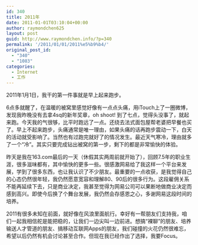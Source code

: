 ```yaml
---
id: 340
title: 2011年
date: 2011-01-01T03:10:04+00:00
author: raymondchen625
layout: post
guid: http://www.raymondchen.info/?p=340
permalink: '/2011/01/01/2011%e5%b9%b4/'
original_post_id:
  - "340"
  - "1083"
categories:
  - Internet
  - 工作
---
```

2011年1月1日，我干的第一件事就是早上起来跑步。

6点多就醒了，在温暖的被窝里感觉好像有一点点头痛，用iTouch上了一圈微博，发现我昨晚没有去拿4sq的新年奖章，oh shoot! 到了七点，觉得头没事了，就起来跑。今天我的气很够，比平时跑远了一点。还绕去法式面包屋帮老婆把早餐也买了。早上不起来跑步，头痛通常是唯一理由，如果头痛的话再跑步震动一下，白天的活动就受影响了。当然也有过跑完就好了的情况发生。最近天气寒冷，理由就多了一个“冷”。其实只要完成钻出被窝的第一步，剩下的都是非常愉快的体验。

昨天是我在163.com最后的一天（休假其实两周前就开始了），回顾7.5年的职业生涯，很多滋味都有，其中愉快的更多一些。很感激网易给了我这样一个平台来发展，学到了很多东西，也让我认识了不少朋友。最重要的一点收获，是我觉得自己的心态仍然很年轻，我仍然愿意宽容和理解80、90后的很多行为。这段雇佣关系不能再延续下去，只是商业决定，我甚至觉得为网易公司可以果断地做商业决定而感到高兴。即使今后换了个舞台发展，我仍然会存感恩之心，多谢网易这段时间的培养。

2011有很多未知在前面，就好像在风浪里面航行。幸好有一帮朋友们支持我，咱们一起我相信舵是能把稳的，让我们一边尖叫一边前进。想搞“裸聊”的朋友、培养输送人才管道的朋友、搞移动互联网Apps的朋友，我们碰撞的火花仍然很难忘，希望以后仍然有机会讨论甚至合作。但现在我已经作出了选择，我要Focus。
